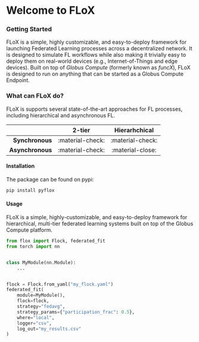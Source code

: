 # Welcome to FLoX

### Getting Started
FLoX is a simple, highly customizable, and easy-to-deploy framework for launching Federated Learning processes across a 
decentralized network. It is designed to simulate FL workflows while also making it trivially easy to deploy them on 
real-world devices (e.g., Internet-of-Things and edge devices). Built on top of _Globus Compute_ (formerly known as 
_funcX_), FLoX is designed to run on anything that can be started as a Globus Compute Endpoint.  


### What can FLoX do?

FLoX is supports several state-of-the-art approaches for FL processes, including hierarchical and asynchronous FL. 

|     |      2-tier      |   Hierarhchical   |
| --: |:----------------:|:-----------------:|
| **Synchronous**| :material-check: | :material-check:  |
| **Asynchronous** | :material-check: | :material-close:  |


#### Installation

The package can be found on pypi:

```bash
pip install pyflox
```

#### Usage

FLoX is a simple, highly-customizable, and easy-to-deploy framework for hierarchical, multi-tier federated learning
systems built on top of the Globus Compute platform.

```python title="Basic FLoX Example" linenums="1"
from flox import Flock, federated_fit
from torch import nn


class MyModule(nn.Module):
    ...


flock = Flock.from_yaml("my_flock.yaml")
federated_fit(
    module=MyModule(),
    flock=flock,
    strategy="fedavg",
    strategy_params={"participation_frac": 0.5},
    where="local",
    logger="csv",
    log_out="my_results.csv"
)
```


